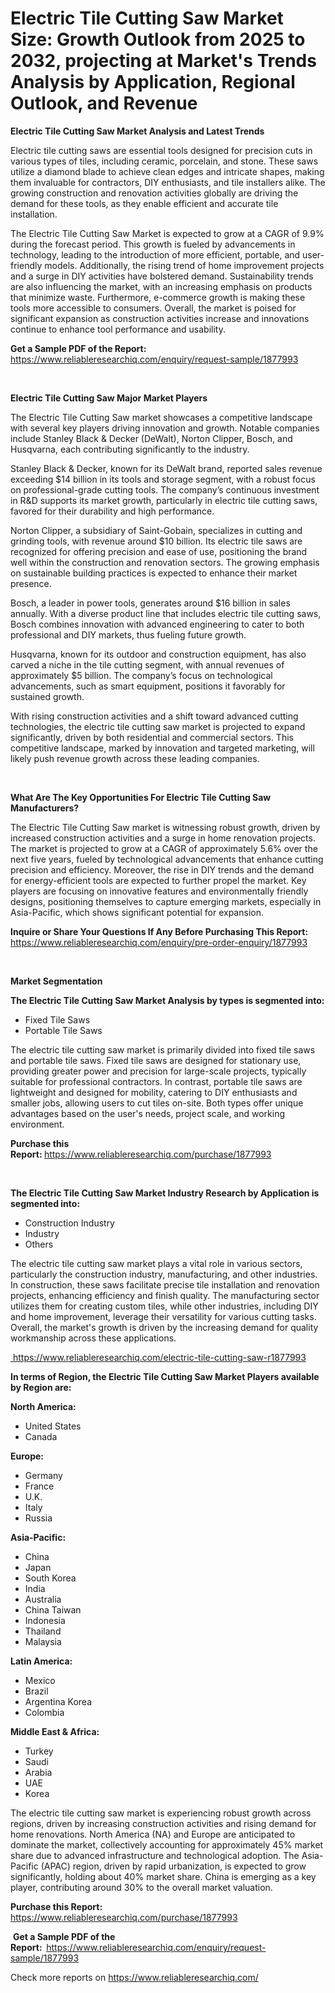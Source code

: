<p><h1>Electric Tile Cutting Saw Market Size: Growth Outlook from 2025 to 2032, projecting at Market's Trends Analysis by Application, Regional Outlook, and Revenue</h1></p><p><strong>Electric Tile Cutting Saw Market Analysis and Latest Trends</strong></p>
<p><p>Electric tile cutting saws are essential tools designed for precision cuts in various types of tiles, including ceramic, porcelain, and stone. These saws utilize a diamond blade to achieve clean edges and intricate shapes, making them invaluable for contractors, DIY enthusiasts, and tile installers alike. The growing construction and renovation activities globally are driving the demand for these tools, as they enable efficient and accurate tile installation.</p><p>The Electric Tile Cutting Saw Market is expected to grow at a CAGR of 9.9% during the forecast period. This growth is fueled by advancements in technology, leading to the introduction of more efficient, portable, and user-friendly models. Additionally, the rising trend of home improvement projects and a surge in DIY activities have bolstered demand. Sustainability trends are also influencing the market, with an increasing emphasis on products that minimize waste. Furthermore, e-commerce growth is making these tools more accessible to consumers. Overall, the market is poised for significant expansion as construction activities increase and innovations continue to enhance tool performance and usability.</p></p>
<p><strong>Get a Sample PDF of the Report:&nbsp;</strong> <a href="https://www.reliableresearchiq.com/enquiry/request-sample/1877993?utm_campaign=3514&utm_medium=2&utm_source=Github&utm_content=ia&utm_term=11042025&utm_id=electric-tile-cutting-saw">https://www.reliableresearchiq.com/enquiry/request-sample/1877993</a></p>
<p>&nbsp;</p>
<p><strong>Electric Tile Cutting Saw Major Market Players</strong></p>
<p><p>The Electric Tile Cutting Saw market showcases a competitive landscape with several key players driving innovation and growth. Notable companies include Stanley Black & Decker (DeWalt), Norton Clipper, Bosch, and Husqvarna, each contributing significantly to the industry.</p><p>Stanley Black & Decker, known for its DeWalt brand, reported sales revenue exceeding $14 billion in its tools and storage segment, with a robust focus on professional-grade cutting tools. The company’s continuous investment in R&D supports its market growth, particularly in electric tile cutting saws, favored for their durability and high performance.</p><p>Norton Clipper, a subsidiary of Saint-Gobain, specializes in cutting and grinding tools, with revenue around $10 billion. Its electric tile saws are recognized for offering precision and ease of use, positioning the brand well within the construction and renovation sectors. The growing emphasis on sustainable building practices is expected to enhance their market presence.</p><p>Bosch, a leader in power tools, generates around $16 billion in sales annually. With a diverse product line that includes electric tile cutting saws, Bosch combines innovation with advanced engineering to cater to both professional and DIY markets, thus fueling future growth.</p><p>Husqvarna, known for its outdoor and construction equipment, has also carved a niche in the tile cutting segment, with annual revenues of approximately $5 billion. The company’s focus on technological advancements, such as smart equipment, positions it favorably for sustained growth.</p><p>With rising construction activities and a shift toward advanced cutting technologies, the electric tile cutting saw market is projected to expand significantly, driven by both residential and commercial sectors. This competitive landscape, marked by innovation and targeted marketing, will likely push revenue growth across these leading companies.</p></p>
<p>&nbsp;</p>
<p><strong>What Are The Key Opportunities For Electric Tile Cutting Saw Manufacturers?</strong></p>
<p><p>The Electric Tile Cutting Saw market is witnessing robust growth, driven by increased construction activities and a surge in home renovation projects. The market is projected to grow at a CAGR of approximately 5.6% over the next five years, fueled by technological advancements that enhance cutting precision and efficiency. Moreover, the rise in DIY trends and the demand for energy-efficient tools are expected to further propel the market. Key players are focusing on innovative features and environmentally friendly designs, positioning themselves to capture emerging markets, especially in Asia-Pacific, which shows significant potential for expansion.</p></p>
<p><strong>Inquire or Share Your Questions If Any Before Purchasing This Report:</strong> <a href="https://www.reliableresearchiq.com/enquiry/pre-order-enquiry/1877993?utm_campaign=3514&utm_medium=2&utm_source=Github&utm_content=ia&utm_term=11042025&utm_id=electric-tile-cutting-saw">https://www.reliableresearchiq.com/enquiry/pre-order-enquiry/1877993</a></p>
<p>&nbsp;</p>
<p><strong>Market Segmentation</strong></p>
<p><strong>The Electric Tile Cutting Saw Market Analysis by types is segmented into:</strong></p>
<p><ul><li>Fixed Tile Saws</li><li>Portable Tile Saws</li></ul></p>
<p><p>The electric tile cutting saw market is primarily divided into fixed tile saws and portable tile saws. Fixed tile saws are designed for stationary use, providing greater power and precision for large-scale projects, typically suitable for professional contractors. In contrast, portable tile saws are lightweight and designed for mobility, catering to DIY enthusiasts and smaller jobs, allowing users to cut tiles on-site. Both types offer unique advantages based on the user's needs, project scale, and working environment.</p></p>
<p><strong>Purchase this Report:&nbsp;</strong><a href="https://www.reliableresearchiq.com/purchase/1877993?utm_campaign=3514&utm_medium=2&utm_source=Github&utm_content=ia&utm_term=11042025&utm_id=electric-tile-cutting-saw">https://www.reliableresearchiq.com/purchase/1877993</a></p>
<p>&nbsp;</p>
<p><strong>The Electric Tile Cutting Saw Market Industry Research by Application is segmented into:</strong></p>
<p><ul><li>Construction Industry</li><li>Industry</li><li>Others</li></ul></p>
<p><p>The electric tile cutting saw market plays a vital role in various sectors, particularly the construction industry, manufacturing, and other industries. In construction, these saws facilitate precise tile installation and renovation projects, enhancing efficiency and finish quality. The manufacturing sector utilizes them for creating custom tiles, while other industries, including DIY and home improvement, leverage their versatility for various cutting tasks. Overall, the market's growth is driven by the increasing demand for quality workmanship across these applications.</p></p>
<p><a href="https://www.reliableresearchiq.com/electric-tile-cutting-saw-r1877993?utm_campaign=3514&utm_medium=2&utm_source=Github&utm_content=ia&utm_term=11042025&utm_id=electric-tile-cutting-saw">&nbsp;https://www.reliableresearchiq.com/electric-tile-cutting-saw-r1877993</a></p>
<p><strong>In terms of Region, the Electric Tile Cutting Saw Market Players available by Region are:</strong></p>
<p>
    <p> <strong> North America: </strong>
        <ul>
            <li>United States</li>
            <li>Canada</li>
        </ul>
        </p> 
    <p> <strong> Europe: </strong>
        <ul>
            <li>Germany</li>
            <li>France</li>
            <li>U.K.</li>
            <li>Italy</li>
            <li>Russia</li>
        </ul>
        </p> 
    <p> <strong> Asia-Pacific: </strong>
        <ul>
            <li>China</li>
            <li>Japan</li>
            <li>South Korea</li>
            <li>India</li>
            <li>Australia</li>
            <li>China Taiwan</li>
            <li>Indonesia</li>
            <li>Thailand</li>
            <li>Malaysia</li>
        </ul>
        </p> 
    <p> <strong> Latin America: </strong>
        <ul>
            <li>Mexico</li>
            <li>Brazil</li>
            <li>Argentina Korea</li>
            <li>Colombia</li>
        </ul>
        </p> 
    <p> <strong> Middle East & Africa: </strong>
        <ul>
            <li>Turkey</li>
            <li>Saudi</li>
            <li>Arabia</li>
            <li>UAE</li>
            <li>Korea</li>
        </ul>
    </p>
    </p>
<p><p>The electric tile cutting saw market is experiencing robust growth across regions, driven by increasing construction activities and rising demand for home renovations. North America (NA) and Europe are anticipated to dominate the market, collectively accounting for approximately 45% market share due to advanced infrastructure and technological adoption. The Asia-Pacific (APAC) region, driven by rapid urbanization, is expected to grow significantly, holding about 40% market share. China is emerging as a key player, contributing around 30% to the overall market valuation.</p></p>
<p><strong>Purchase this Report: </strong><a href="https://www.reliableresearchiq.com/purchase/1877993?utm_campaign=3514&utm_medium=2&utm_source=Github&utm_content=ia&utm_term=11042025&utm_id=electric-tile-cutting-saw">https://www.reliableresearchiq.com/purchase/1877993</a></p>
<p>&nbsp;<strong>Get a Sample PDF of the Report:&nbsp;&nbsp;</strong><a href="https://www.reliableresearchiq.com/enquiry/request-sample/1877993?utm_campaign=3514&utm_medium=2&utm_source=Github&utm_content=ia&utm_term=11042025&utm_id=electric-tile-cutting-saw">https://www.reliableresearchiq.com/enquiry/request-sample/1877993</a></p>
<p><strong></strong></p>
<p>Check more reports on <a href="https://www.reliableresearchiq.com/?utm_campaign=3514&utm_medium=2&utm_source=Github&utm_content=ia&utm_term=11042025&utm_id=electric-tile-cutting-saw">https://www.reliableresearchiq.com/</a></p>